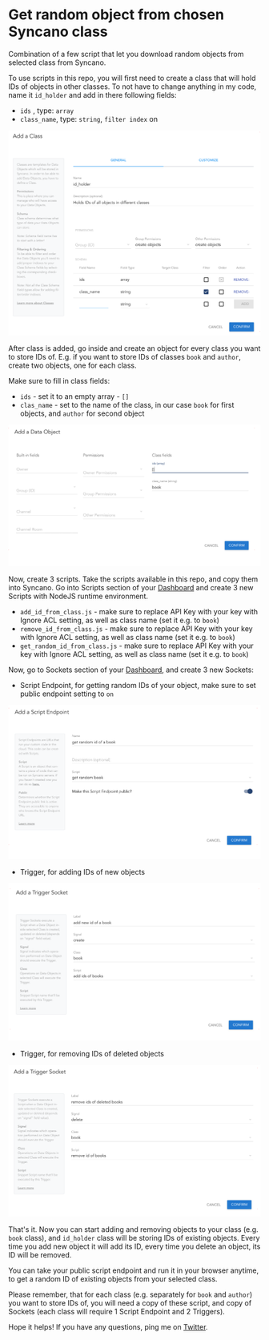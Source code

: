 # Get random object from chosen Syncano class

Combination of a few script that let you download random objects from selected class from Syncano.

To use scripts in this repo, you will first need to create a class that will hold IDs of objects in other classes. To not have to change anything in my code, name it `id_holder` and add in there following fields:

- `ids` , type: `array`
- `class_name`, type: `string`, `filter index` on

![ids_holder class definition](ids_holder_class.png) 

After class is added, go inside and create an object for every class you want to store IDs of. E.g. if you want to store IDs of classes `book` and `author`, create two objects, one for each class. 

Make sure to fill in class fields:

- `ids` - set it to an empty array - `[]`
- `clas_name` - set to the name of the class, in our case `book` for first objects, and `author` for second object

![example of adding ID holder object](new_id_holder_object.png)

Now, create 3 scripts. Take the scripts available in this repo, and copy them into Syncano. Go into Scripts section of your [Dashboard](https://dashboard.syncano.io) and create 3 new Scripts with NodeJS runtime environment.

- `add_id_from_class.js` - make sure to replace API Key with your key with Ignore ACL setting, as well as class name (set it e.g. to `book`)
- `remove_id_from_class.js` - make sure to replace API Key with your key with Ignore ACL setting, as well as class name (set it e.g. to `book`)
- `get_random_id_from_class.js` - make sure to replace API Key with your key with Ignore ACL setting, as well as class name (set it e.g. to `book`)

Now, go to Sockets section of your [Dashboard](https://dashboard.syncano.io), and create 3 new Sockets:

- Script Endpoint, for getting random IDs of your object, make sure to set public endpoint setting to `on`

![get random id script endpoint](get_random_id_script_endpoint.png)

- Trigger, for adding IDs of new objects

![add book id trigger](add_book_id_trigger.png)

- Trigger, for removing IDs of deleted objects

![remove book id trigger](remove_book_id_trigger.png)

That's it. Now you can start adding and removing objects to your class (e.g. `book` class), and `id_holder` class will be storing IDs of existing objects. 
Every time you add new object it will add its ID, every time you delete an object, its ID will be removed.

You can take your public script endpoint and run it in your browser anytime, to get a random ID of existing objects from your selected class.

Please remember, that for each class (e.g. separately for `book` and `author`) you want to store IDs of, you will need a copy of these script, and copy of Sockets (each class will require 1 Script Endpoint and 2 Triggers).

Hope it helps! If you have any questions, ping me on [Twitter](https://twitter.com/lifcio).
